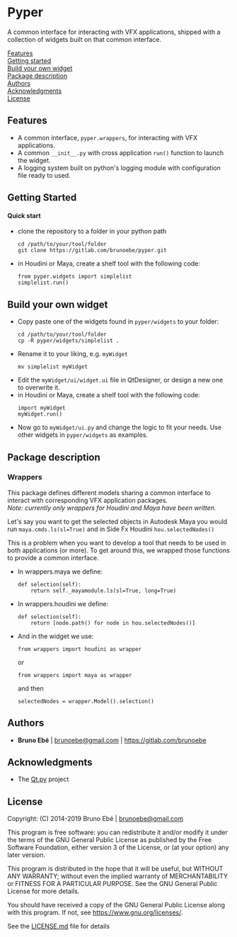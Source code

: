 # Pyper

A common interface for interacting with VFX applications, shipped with a collection of widgets built on that common interface.

[Features](#features)  
[Getting started](#getting-started)  
[Build your own widget](#build-your-own-widget)  
[Package description](#package-description)  
[Authors](#authors)  
[Acknowledgments](#acknowledgments)  
[License](#license)  

## Features
- A common interface, `pyper.wrappers`, for interacting with VFX applications.
- A common `__init__.py` with cross application `run()` function to launch the widget.
- A logging system built on python's logging module with configuration file ready to used.

## Getting Started
#### Quick start 
- clone the repository to a folder in your python path
  ```
  cd /path/to/your/tool/folder
  git clone https://gitlab.com/brunoebe/pyper.git
  ```
- in Houdini or Maya, create a shelf tool with the following code:
  ```
  from pyper.widgets import simplelist
  simplelist.run()
  ```

## Build your own widget
- Copy paste one of the widgets found in `pyper/widgets` to your folder:
  ```
  cd /path/to/your/tool/folder
  cp -R pyper/widgets/simplelist .
  ```
- Rename it to your liking, e.g. `myWidget`
  ```
  mv simplelist myWidget
  ```
- Edit  the `myWidget/ui/widget.ui` file in QtDesigner, or design a new one to overwrite it.
- in Houdini or Maya, create a shelf tool with the following code:
  ```
  import myWidget
  myWidget.run()
  ```
- Now go to `myWidget/ui.py` and change the logic to fit your needs. Use other widgets in `pyper/widgets` as examples.  

## Package description
### Wrappers
This package defines different models sharing a common interface to interact with corresponding VFX application packages.  
*Note: currently only wrappers for Houdini and Maya have been written.*

Let's say you want to get the selected objects
in Autodesk Maya you would run `maya.cmds.ls(sl=True)`
and in Side Fx Houdini `hou.selectedNodes()`

This is a problem when you want to develop a tool that needs to be used in both applications (or more).  To get around this, we wrapped those functions to provide a common interface.  

- In wrappers.maya we define:
  ```
  def selection(self):
      return self._mayamodule.ls(sl=True, long=True)
  ```

- In wrappers.houdini we define:
  ```
  def selection(self):
      return [node.path() for node in hou.selectedNodes()]
  ```

- And in the widget we use:
  ```
  from wrappers import houdini as wrapper
  ```
  or 
  ```
  from wrappers import maya as wrapper
  ```
  and then
  ```
  selectedNodes = wrapper.Model().selection()
  ```

<!-- ## Contributing

Please read CONTRIBUTING.md for details on our code of conduct, and the process for submitting pull requests to us. -->

## Authors

* **Bruno Ebé** | brunoebe@gmail.com | https://gitlab.com/brunoebe

<!-- See also the list of [contributors](https://gitlab.com/your/project/contributors) who participated in this project. -->

## Acknowledgments

* The [Qt.py](https://github.com/mottosso/Qt.py) project

## License

Copyright: (C) 2014-2019 Bruno Ebé | brunoebe@gmail.com

This program is free software: you can redistribute it and/or modify
it under the terms of the GNU General Public License as published by
the Free Software Foundation, either version 3 of the License, or
(at your option) any later version.

This program is distributed in the hope that it will be useful,
but WITHOUT ANY WARRANTY; without even the implied warranty of
MERCHANTABILITY or FITNESS FOR A PARTICULAR PURPOSE.  See the
GNU General Public License for more details.

You should have received a copy of the GNU General Public License
along with this program.  If not, see <https://www.gnu.org/licenses/>.

See the [LICENSE.md](LICENSE.md) file for details

